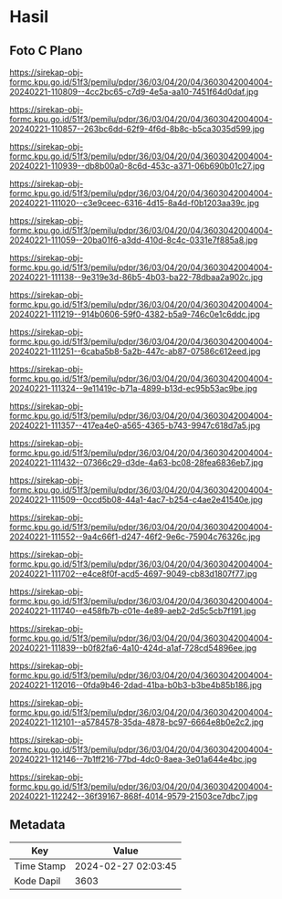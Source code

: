 # Hasil

## Foto C Plano

https://sirekap-obj-formc.kpu.go.id/51f3/pemilu/pdpr/36/03/04/20/04/3603042004004-20240221-110809--4cc2bc65-c7d9-4e5a-aa10-7451f64d0daf.jpg

https://sirekap-obj-formc.kpu.go.id/51f3/pemilu/pdpr/36/03/04/20/04/3603042004004-20240221-110857--263bc6dd-62f9-4f6d-8b8c-b5ca3035d599.jpg

https://sirekap-obj-formc.kpu.go.id/51f3/pemilu/pdpr/36/03/04/20/04/3603042004004-20240221-110939--db8b00a0-8c6d-453c-a371-06b690b01c27.jpg

https://sirekap-obj-formc.kpu.go.id/51f3/pemilu/pdpr/36/03/04/20/04/3603042004004-20240221-111020--c3e9ceec-6316-4d15-8a4d-f0b1203aa39c.jpg

https://sirekap-obj-formc.kpu.go.id/51f3/pemilu/pdpr/36/03/04/20/04/3603042004004-20240221-111059--20ba01f6-a3dd-410d-8c4c-0331e7f885a8.jpg

https://sirekap-obj-formc.kpu.go.id/51f3/pemilu/pdpr/36/03/04/20/04/3603042004004-20240221-111138--9e319e3d-86b5-4b03-ba22-78dbaa2a902c.jpg

https://sirekap-obj-formc.kpu.go.id/51f3/pemilu/pdpr/36/03/04/20/04/3603042004004-20240221-111219--914b0606-59f0-4382-b5a9-746c0e1c6ddc.jpg

https://sirekap-obj-formc.kpu.go.id/51f3/pemilu/pdpr/36/03/04/20/04/3603042004004-20240221-111251--6caba5b8-5a2b-447c-ab87-07586c612eed.jpg

https://sirekap-obj-formc.kpu.go.id/51f3/pemilu/pdpr/36/03/04/20/04/3603042004004-20240221-111324--9e11419c-b71a-4899-b13d-ec95b53ac9be.jpg

https://sirekap-obj-formc.kpu.go.id/51f3/pemilu/pdpr/36/03/04/20/04/3603042004004-20240221-111357--417ea4e0-a565-4365-b743-9947c618d7a5.jpg

https://sirekap-obj-formc.kpu.go.id/51f3/pemilu/pdpr/36/03/04/20/04/3603042004004-20240221-111432--07366c29-d3de-4a63-bc08-28fea6836eb7.jpg

https://sirekap-obj-formc.kpu.go.id/51f3/pemilu/pdpr/36/03/04/20/04/3603042004004-20240221-111509--0ccd5b08-44a1-4ac7-b254-c4ae2e41540e.jpg

https://sirekap-obj-formc.kpu.go.id/51f3/pemilu/pdpr/36/03/04/20/04/3603042004004-20240221-111552--9a4c66f1-d247-46f2-9e6c-75904c76326c.jpg

https://sirekap-obj-formc.kpu.go.id/51f3/pemilu/pdpr/36/03/04/20/04/3603042004004-20240221-111702--e4ce8f0f-acd5-4697-9049-cb83d1807f77.jpg

https://sirekap-obj-formc.kpu.go.id/51f3/pemilu/pdpr/36/03/04/20/04/3603042004004-20240221-111740--e458fb7b-c01e-4e89-aeb2-2d5c5cb7f191.jpg

https://sirekap-obj-formc.kpu.go.id/51f3/pemilu/pdpr/36/03/04/20/04/3603042004004-20240221-111839--b0f82fa6-4a10-424d-a1af-728cd54896ee.jpg

https://sirekap-obj-formc.kpu.go.id/51f3/pemilu/pdpr/36/03/04/20/04/3603042004004-20240221-112016--0fda9b46-2dad-41ba-b0b3-b3be4b85b186.jpg

https://sirekap-obj-formc.kpu.go.id/51f3/pemilu/pdpr/36/03/04/20/04/3603042004004-20240221-112101--a5784578-35da-4878-bc97-6664e8b0e2c2.jpg

https://sirekap-obj-formc.kpu.go.id/51f3/pemilu/pdpr/36/03/04/20/04/3603042004004-20240221-112146--7b1ff216-77bd-4dc0-8aea-3e01a644e4bc.jpg

https://sirekap-obj-formc.kpu.go.id/51f3/pemilu/pdpr/36/03/04/20/04/3603042004004-20240221-112242--36f39167-868f-4014-9579-21503ce7dbc7.jpg


## Metadata

| Key        | Value               |
| ---------- | ------------------- |
| Time Stamp | 2024-02-27 02:03:45 |
| Kode Dapil | 3603                |



